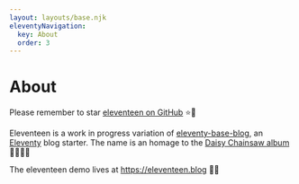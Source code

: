 ```yaml
---
layout: layouts/base.njk
eleventyNavigation:
  key: About
  order: 3
---
```

# About

Please remember to star [eleventeen on GitHub](https://github.com/rdela/eleventeen) ⭐️🐙

Eleventeen is a work in progress variation of [eleventy-base-blog](https://github.com/11ty/eleventy-base-blog), an [Eleventy](https://www.11ty.dev) blog starter. The name is an homage to the [Daisy Chainsaw album](https://en.wikipedia.org/wiki/Eleventeen_(album)) 👩🏻‍🎤🎶

The eleventeen demo lives at <https://eleventeen.blog> 🌈📓